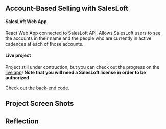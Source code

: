 ## Account-Based Selling with SalesLoft

#### SalesLoft Web App

React Web App connected to SalesLoft API.  Allows SalesLoft users to see the accounts in their name and the people who are currently in active cadences at each of those accounts.

#### Live project

Project still under contruction, but you can check out the progress on the [live app](https://shaundai-salesloft.surge.sh)!  **Note that you will need a SalesLoft license in order to be authorized**

Check out the [back-end code](https://github.com/shaundai/shaundai-salesloft-node).

## Project Screen Shots


## Reflection
